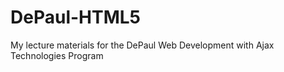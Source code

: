 DePaul-HTML5
============

My lecture materials for the DePaul Web Development with Ajax Technologies Program